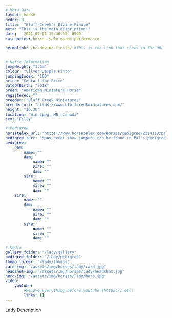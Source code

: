 ```yaml
---
# Meta Data
layout: horse
order: 8
title:  "Bluff Creek's Divine Finale"
meta: "This is the meta description!"
date:   2021-09-01 15:40:55 -0500
categories: horses sale mares performance

permalink: /bc-devine-finale/ #This is the link that shows in the URL


# Horse Information
jumpHeight: "1.6m"
colour: "Silver Dapple Pinto"
jumpingIndex: "100"
price: "Contact for Price"
dateOfBirth: "2018"
breed: "American Miniature Horse"
registered: ""
breeder: "Bluff Creek Miniatures"
breeder_url: "https://www.bluffcreekminiatures.com/"
height: "16.3h"
location: "Winnipeg, MB, Canada"
sex: "Filly"

# Pedigree
horsetelex_url: "https://www.horsetelex.com/horses/pedigree/2114118/palladian"
pedigree-text: "Many great show jumpers can be found in Pal's pedigree including: Utopie, Vision, Ramiro Z and Clinton"
pedigree:
    dam: 
        name: ""
        dam:
            name: ""
            sire: ""
            dam: ""
        sire: 
            name: ""
            sire: ""
            dam: ""
    sire: 
        name: ""
        dam: 
            name: ""
            sire: ""
            dam: ""
        sire:
            name: ""
            sire: ""
            dam: ""

# Media
gallery_folder: "/lady/gallery"
pedigree_folder: "/lady/pedigree"
thumb_folder: "/lady/thumbs"
card-img: "/assets/img/horses/lady/card.jpg"
headshot-img: "/assets/img/horses/lady/headshot.jpg"
hero-img: "/assets/img/horses/lady/hero.jpg"
video:
    youtube:
        #Remove everything before youtube (https:// etc)
        links: []
---
```

Lady Description